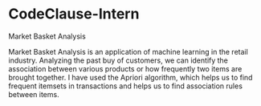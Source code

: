 # CodeClause-Intern

Market Basket Analysis

Market Basket Analysis is an application of machine learning in the retail industry. Analyzing the past buy of customers, we can identify the association between various products or how frequently two items are brought together. I have used the Apriori algorithm, which helps us to find frequent itemsets in transactions and helps us to find association rules between items. 
